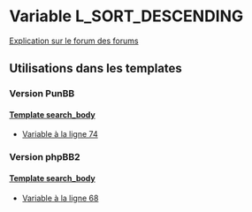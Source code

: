 # Variable L_SORT_DESCENDING
[Explication sur le forum des forums](http://forum.forumactif.com/t294113-listing-des-variables#L_SORT_DESCENDING)

## Utilisations dans les templates

### Version PunBB

#### [Template search_body](punbb/search_body.md)
* [Variable à la ligne 74](../punbb/search_body.tpl#L74)

### Version phpBB2

#### [Template search_body](subsilver/search_body.md)
* [Variable à la ligne 68](../subsilver/search_body.tpl#L68)